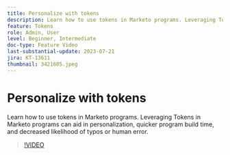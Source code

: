 ```yaml
---
title: Personalize with tokens
description: Learn how to use tokens in Marketo programs. Leveraging Tokens in Marketo programs can aid in personalization, quicker program build time, and decreased likelihood of typos or human error.
feature: Tokens
role: Admin, User
level: Beginner, Intermediate
doc-type: Feature Video
last-substantial-update: 2023-07-21
jira: KT-13611
thumbnail: 3421605.jpeg
---
```


# Personalize with tokens

Learn how to use tokens in Marketo programs. Leveraging Tokens in Marketo programs can aid in personalization, quicker program build time, and decreased likelihood of typos or human error.

>[!VIDEO](https://video.tv.adobe.com/v/3421605/?learn=on)
